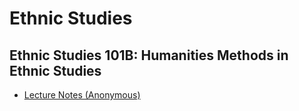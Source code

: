 # Ethnic Studies

## Ethnic Studies 101B: Humanities Methods in Ethnic Studies
* [Lecture Notes (Anonymous)](./files/ethnicstudies/ethnic_studies_101b_notes.docx)
